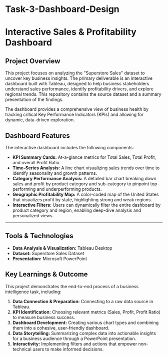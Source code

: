 # Task-3-Dashboard-Design

# Interactive Sales & Profitability Dashboard

## Project Overview

This project focuses on analyzing the "Superstore Sales" dataset to uncover key business insights. The primary deliverable is an interactive dashboard built with Tableau, designed to help business stakeholders understand sales performance, identify profitability drivers, and explore regional trends. This repository contains the source dataset and a summary presentation of the findings.

The dashboard provides a comprehensive view of business health by tracking critical Key Performance Indicators (KPIs) and allowing for dynamic, data-driven exploration.

## Dashboard Features

The interactive dashboard includes the following components:

* **KPI Summary Cards:** At-a-glance metrics for Total Sales, Total Profit, and overall Profit Ratio.
* **Time-Series Analysis:** A line chart visualizing sales trends over time to identify seasonality and growth patterns.
* **Category Performance Analysis:** A detailed bar chart breaking down sales and profit by product category and sub-category to pinpoint top-performing and underperforming products.
* **Geographic Profitability Map:** A color-coded map of the United States that visualizes profit by state, highlighting strong and weak regions.
* **Interactive Filters:** Users can dynamically filter the entire dashboard by product category and region, enabling deep-dive analysis and personalized views.

---

## Tools & Technologies

* **Data Analysis & Visualization:** Tableau Desktop
* **Dataset:** Superstore Sales Dataset 
* **Presentation:** Microsoft PowerPoint

## Key Learnings & Outcome

This project demonstrates the end-to-end process of a business intelligence task, including:

1.  **Data Connection & Preparation:** Connecting to a raw data source in Tableau.
2.  **KPI Identification:** Choosing relevant metrics (Sales, Profit, Profit Ratio) to measure business success.
3.  **Dashboard Development:** Creating various chart types and combining them into a cohesive, user-friendly dashboard.
4.  **Data Storytelling:** Summarizing complex data into actionable insights for a business audience through a PowerPoint presentation.
5.  **Interactivity:** Implementing filters and actions that empower non-technical users to make informed decisions.

```
